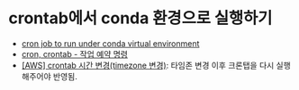 # crontab에서 conda 환경으로 실행하기

* [cron job to run under conda virtual environment](https://unix.stackexchange.com/questions/454957/cron-job-to-run-under-conda-virtual-environment)
* [cron, crontab - 작업 예약 명령](https://brownbears.tistory.com/15)
* [[AWS] crontab 시간 변경(timezone 변경)](https://leeborn.tistory.com/entry/AWS-crontab-시간-변경timezone-변경): 타임존 변경 이후 크론탭을 다시 실행해주어야 반영됨.
